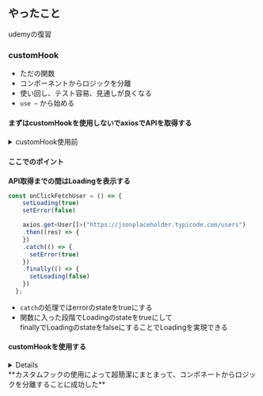 ## やったこと
udemyの復習  

### customHook
- ただの関数
- コンポーネントからロジックを分離
- 使い回し、テスト容易、見通しが良くなる
- `use ~` から始める

#### まずはcustomHookを使用しないでaxiosでAPIを取得する
<details>
  <summary>customHook使用前</summary>
  
```ts
export default function App() {
  const [userProfile, setUserProfile] = useState<UserProfile[]>([])
  const [loading, setLoading] = useState(false)
  const [error, setError] = useState(false)

  const onClickFetchUser = () => {
    setLoading(true)
    setError(false)

    axios.get<User[]>("https://jsonplaceholder.typicode.com/users")
    .then((res) => {
      const data = res.data.map((user) => ({
        id: user.id,
        name: `${user.name} (${user.username})`,
        email: user.email,
        address: `${user.address.city}${user.address.suite}${user.address.street}`
      }))
      setUserProfile(data)
    })
    .catch(() => {
      setError(true)
    })
    .finally(() => {
      setLoading(false)
    })
  };

  return (
    <div className="App">
      <button onClick={onClickFetchUser}>データ取得</button>
      <br />
      {error ? (
        <>
          <p style={{color: "red"}}>データの取得に失敗しました</p>
        </>
      ): (
        loading? (
          <p>Loading....</p>
        ): (
        <>
        {userProfile.map((user) => (
          <UserCard user={user} key={user.id} />
        ))}
        <UserCard user={user} />
        </>)
      )}
      
    </div>
  );
}
```
</details>  
  
#### ここでのポイント
**API取得までの間はLoadingを表示する**

```ts
const onClickFetchUser = () => {
    setLoading(true)
    setError(false)

    axios.get<User[]>("https://jsonplaceholder.typicode.com/users")
    .then((res) => {
    })
    .catch(() => {
      setError(true)
    })
    .finally(() => {
      setLoading(false)
    })
  };
```
- `catch`の処理ではerrorのstateをtrueにする
- 関数に入った段階でLoadingのstateをtrueにして  
  finallyでLoadingのstateをfalseにすることでLoadingを実現できる

#### customHookを使用する

<details>
  <sumary>customHook使用ver</summary>
  
  ```ts
  export const useAllUsers = () => {
  const [userProfile, setUserProfile] = useState<UserProfile[]>([]);
  const [loading, setLoading] = useState(false);
  const [error, setError] = useState(false);

  const getUsers = () => {
    setLoading(true);
    setError(false);

    axios
      .get<User[]>("https://jsonplaceholder.typicode.com/users")
      .then((res) => {
        const data = res.data.map((user) => ({
          id: user.id,
          name: `${user.name} (${user.username})`,
          email: user.email,
          address: `${user.address.city}${user.address.suite}${user.address.street}`
        }));
        setUserProfile(data);
      })
      .catch(() => {
        setError(true);
      })
      .finally(() => {
        setLoading(false);
      });
  };

  return { getUsers, userProfile, loading, error };
};
  ```
  
  ```ts
  export default function App() {
  const { getUsers, userProfile, loading, error } = useAllUsers()

  const onClickFetchUser = () => {
    getUsers()
  }

  return (
    <div className="App">
      <button onClick={onClickFetchUser}>データ取得</button>
      <br />
      {error ? (
        <>
          <p style={{ color: "red" }}>データの取得に失敗しました</p>
        </>
      ) : loading ? (
        <p>Loading....</p>
      ) : (
        <>
          {userProfile.map((user) => (
            <UserCard user={user} key={user.id} />
          ))}
          <UserCard user={user} />
        </>
      )}
    </div>
  );
}
  ```
</details>
**カスタムフックの使用によって超簡潔にまとまって、コンポネートからロジックを分離することに成功した**
